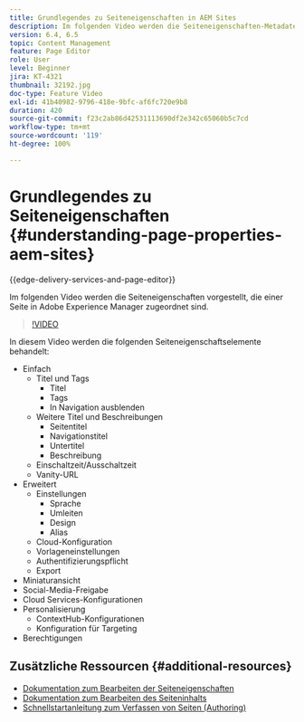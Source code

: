 ```yaml
---
title: Grundlegendes zu Seiteneigenschaften in AEM Sites
description: Im folgenden Video werden die Seiteneigenschaften-Metadaten vorgestellt, die einer Seite in Adobe Experience Manager zugeordnet sind.
version: 6.4, 6.5
topic: Content Management
feature: Page Editor
role: User
level: Beginner
jira: KT-4321
thumbnail: 32192.jpg
doc-type: Feature Video
exl-id: 41b40982-9796-418e-9bfc-af6fc720e9b8
duration: 420
source-git-commit: f23c2ab86d42531113690df2e342c65060b5c7cd
workflow-type: tm+mt
source-wordcount: '119'
ht-degree: 100%

---
```


# Grundlegendes zu Seiteneigenschaften {#understanding-page-properties-aem-sites}

{{edge-delivery-services-and-page-editor}}

Im folgenden Video werden die Seiteneigenschaften vorgestellt, die einer Seite in Adobe Experience Manager zugeordnet sind.

>[!VIDEO](https://video.tv.adobe.com/v/32192?quality=12&learn=on)

In diesem Video werden die folgenden Seiteneigenschaftselemente behandelt:

* Einfach
   * Titel und Tags
      * Titel
      * Tags
      * In Navigation ausblenden
   * Weitere Titel und Beschreibungen
      * Seitentitel
      * Navigationstitel
      * Untertitel
      * Beschreibung
   * Einschaltzeit/Ausschaltzeit
   * Vanity-URL
* Erweitert
   * Einstellungen
      * Sprache
      * Umleiten
      * Design
      * Alias
   * Cloud-Konfiguration
   * Vorlageneinstellungen
   * Authentifizierungspflicht
   * Export
* Miniaturansicht
* Social-Media-Freigabe
* Cloud Services-Konfigurationen
* Personalisierung
   * ContextHub-Konfigurationen
   * Konfiguration für Targeting
* Berechtigungen

## Zusätzliche Ressourcen {#additional-resources}

* [Dokumentation zum Bearbeiten der Seiteneigenschaften](https://experienceleague.adobe.com/docs/experience-manager-65/authoring/authoring/editing-page-properties.html?lang=de)
* [Dokumentation zum Bearbeiten des Seiteninhalts](https://experienceleague.adobe.com/docs/experience-manager-65/authoring/authoring/editing-content.html?lang=de)
* [Schnellstartanleitung zum Verfassen von Seiten (Authoring)](https://experienceleague.adobe.com/docs/experience-manager-cloud-service/sites/authoring/getting-started/quick-start.html?lang=de)
